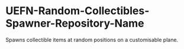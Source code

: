 # UEFN-Random-Collectibles-Spawner-Repository-Name
Spawns collectible items at random positions on a customisable plane.
